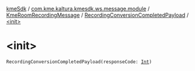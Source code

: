 [kmeSdk](../../../index.md) / [com.kme.kaltura.kmesdk.ws.message.module](../../index.md) / [KmeRoomRecordingMessage](../index.md) / [RecordingConversionCompletedPayload](index.md) / [&lt;init&gt;](./-init-.md)

# &lt;init&gt;

`RecordingConversionCompletedPayload(responseCode: `[`Int`](https://kotlinlang.org/api/latest/jvm/stdlib/kotlin/-int/index.html)`)`
